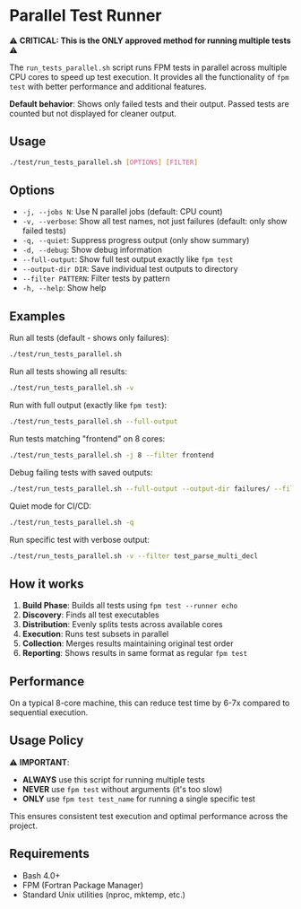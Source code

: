 # Parallel Test Runner

⚠️ **CRITICAL: This is the ONLY approved method for running multiple tests** ⚠️

The `run_tests_parallel.sh` script runs FPM tests in parallel across multiple CPU cores to speed up test execution. It provides all the functionality of `fpm test` with better performance and additional features.

**Default behavior**: Shows only failed tests and their output. Passed tests are counted but not displayed for cleaner output.

## Usage

```bash
./test/run_tests_parallel.sh [OPTIONS] [FILTER]
```

## Options

- `-j, --jobs N`: Use N parallel jobs (default: CPU count)
- `-v, --verbose`: Show all test names, not just failures (default: only show failed tests)
- `-q, --quiet`: Suppress progress output (only show summary)
- `-d, --debug`: Show debug information
- `--full-output`: Show full test output exactly like `fpm test`
- `--output-dir DIR`: Save individual test outputs to directory
- `--filter PATTERN`: Filter tests by pattern
- `-h, --help`: Show help

## Examples

Run all tests (default - shows only failures):
```bash
./test/run_tests_parallel.sh
```

Run all tests showing all results:
```bash
./test/run_tests_parallel.sh -v
```

Run with full output (exactly like `fpm test`):
```bash
./test/run_tests_parallel.sh --full-output
```

Run tests matching "frontend" on 8 cores:
```bash
./test/run_tests_parallel.sh -j 8 --filter frontend
```

Debug failing tests with saved outputs:
```bash
./test/run_tests_parallel.sh --full-output --output-dir failures/ --filter "failing_test"
```

Quiet mode for CI/CD:
```bash
./test/run_tests_parallel.sh -q
```

Run specific test with verbose output:
```bash
./test/run_tests_parallel.sh -v --filter test_parse_multi_decl
```

## How it works

1. **Build Phase**: Builds all tests using `fpm test --runner echo`
2. **Discovery**: Finds all test executables
3. **Distribution**: Evenly splits tests across available cores
4. **Execution**: Runs test subsets in parallel
5. **Collection**: Merges results maintaining original test order
6. **Reporting**: Shows results in same format as regular `fpm test`

## Performance

On a typical 8-core machine, this can reduce test time by 6-7x compared to sequential execution.

## Usage Policy

⚠️ **IMPORTANT**:
- **ALWAYS** use this script for running multiple tests
- **NEVER** use `fpm test` without arguments (it's too slow)
- **ONLY** use `fpm test test_name` for running a single specific test

This ensures consistent test execution and optimal performance across the project.

## Requirements

- Bash 4.0+
- FPM (Fortran Package Manager)
- Standard Unix utilities (nproc, mktemp, etc.)
